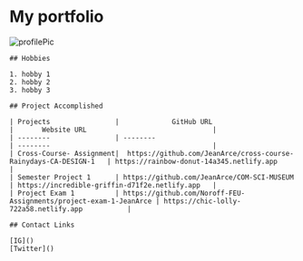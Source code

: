 # My portfolio 

![profilePic](https://drive.google.com/uc?export=view&id=18GQEgGi_OVqHcGtZucUvFR5z24e_w3M0)

```Hello there! I'm **Jean Larroza Arcenal**, I am originally from the Philippines and live here in Norway for *15 years*, a passionate front-end development student with a deep love for creating engaging and user-friendly websites.
## Hobbies

1. hobby 1
2. hobby 2
3. hobby 3

## Project Accomplished

| Projects                |             GitHub URL                                            |       Website URL                               |
| --------                | --------                                                          | --------                                        |
| Cross-Course- Assignment|  https://github.com/JeanArce/cross-course-Rainydays-CA-DESIGN-1   | https://rainbow-donut-14a345.netlify.app        |
| Semester Project 1      | https://github.com/JeanArce/COM-SCI-MUSEUM                        | https://incredible-griffin-d71f2e.netlify.app   |
| Project Exam 1          | https://github.com/Noroff-FEU-Assignments/project-exam-1-JeanArce | https://chic-lolly-722a58.netlify.app           |

## Contact Links

[IG]()
[Twitter]()



